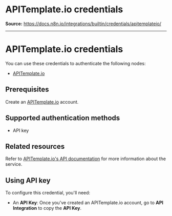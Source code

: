 # APITemplate.io credentials

**Source:** https://docs.n8n.io/integrations/builtin/credentials/apitemplateio/

---

# APITemplate.io credentials

You can use these credentials to authenticate the following nodes:

- [APITemplate.io](../../app-nodes/n8n-nodes-base.apitemplateio/)

## Prerequisites

Create an [APITemplate.io](https://apitemplate.io/) account.

## Supported authentication methods

- API key

## Related resources

Refer to [APITemplate.io's API documentation](https://apitemplate.io/apiv2/) for more information about the service.

## Using API key

To configure this credential, you'll need:

- An **API Key**: Once you've created an APITemplate.io account, go to **API Integration** to copy the **API Key**.
